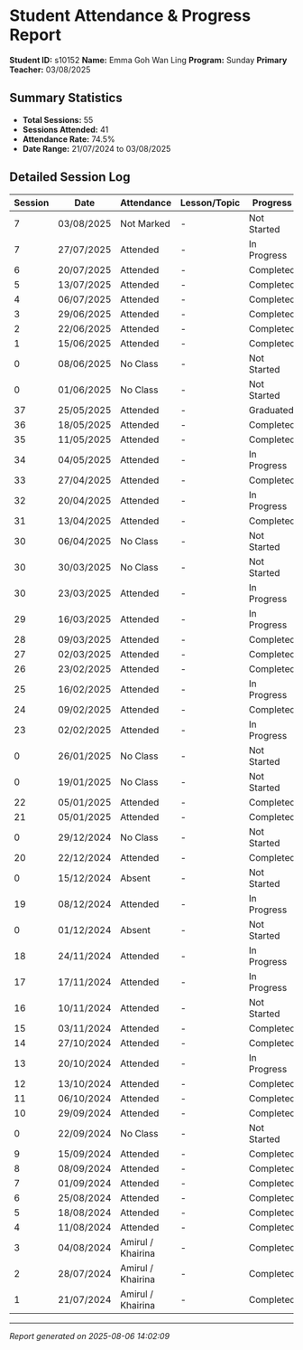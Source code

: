 # Student Attendance & Progress Report

**Student ID:** s10152
**Name:** Emma Goh Wan Ling
**Program:** Sunday
**Primary Teacher:** 03/08/2025

## Summary Statistics
- **Total Sessions:** 55
- **Sessions Attended:** 41
- **Attendance Rate:** 74.5%
- **Date Range:** 21/07/2024 to 03/08/2025

## Detailed Session Log

| Session | Date | Attendance | Lesson/Topic | Progress |
|---------|------|------------|--------------|----------|
| 7 | 03/08/2025 | Not Marked | - | Not Started |
| 7 | 27/07/2025 | Attended | - | In Progress |
| 6 | 20/07/2025 | Attended | - | Completed |
| 5 | 13/07/2025 | Attended | - | Completed |
| 4 | 06/07/2025 | Attended | - | Completed |
| 3 | 29/06/2025 | Attended | - | Completed |
| 2 | 22/06/2025 | Attended | - | Completed |
| 1 | 15/06/2025 | Attended | - | Completed |
| 0 | 08/06/2025 | No Class | - | Not Started |
| 0 | 01/06/2025 | No Class | - | Not Started |
| 37 | 25/05/2025 | Attended | - | Graduated |
| 36 | 18/05/2025 | Attended | - | Completed |
| 35 | 11/05/2025 | Attended | - | Completed |
| 34 | 04/05/2025 | Attended | - | In Progress |
| 33 | 27/04/2025 | Attended | - | Completed |
| 32 | 20/04/2025 | Attended | - | In Progress |
| 31 | 13/04/2025 | Attended | - | Completed |
| 30 | 06/04/2025 | No Class | - | Not Started |
| 30 | 30/03/2025 | No Class | - | Not Started |
| 30 | 23/03/2025 | Attended | - | In Progress |
| 29 | 16/03/2025 | Attended | - | In Progress |
| 28 | 09/03/2025 | Attended | - | Completed |
| 27 | 02/03/2025 | Attended | - | Completed |
| 26 | 23/02/2025 | Attended | - | Completed |
| 25 | 16/02/2025 | Attended | - | In Progress |
| 24 | 09/02/2025 | Attended | - | Completed |
| 23 | 02/02/2025 | Attended | - | In Progress |
| 0 | 26/01/2025 | No Class | - | Not Started |
| 0 | 19/01/2025 | No Class | - | Not Started |
| 22 | 05/01/2025 | Attended | - | Completed |
| 21 | 05/01/2025 | Attended | - | Completed |
| 0 | 29/12/2024 | No Class | - | Not Started |
| 20 | 22/12/2024 | Attended | - | Completed |
| 0 | 15/12/2024 | Absent | - | Not Started |
| 19 | 08/12/2024 | Attended | - | In Progress |
| 0 | 01/12/2024 | Absent | - | Not Started |
| 18 | 24/11/2024 | Attended | - | In Progress |
| 17 | 17/11/2024 | Attended | - | In Progress |
| 16 | 10/11/2024 | Attended | - | Not Started |
| 15 | 03/11/2024 | Attended | - | Completed |
| 14 | 27/10/2024 | Attended | - | Completed |
| 13 | 20/10/2024 | Attended | - | In Progress |
| 12 | 13/10/2024 | Attended | - | Completed |
| 11 | 06/10/2024 | Attended | - | Completed |
| 10 | 29/09/2024 | Attended | - | Completed |
| 0 | 22/09/2024 | No Class | - | Not Started |
| 9 | 15/09/2024 | Attended | - | Completed |
| 8 | 08/09/2024 | Attended | - | Completed |
| 7 | 01/09/2024 | Attended | - | Completed |
| 6 | 25/08/2024 | Attended | - | Completed |
| 5 | 18/08/2024 | Attended | - | Completed |
| 4 | 11/08/2024 | Attended | - | Completed |
| 3 | 04/08/2024 | Amirul / Khairina | - | Completed |
| 2 | 28/07/2024 | Amirul / Khairina | - | Completed |
| 1 | 21/07/2024 | Amirul / Khairina | - | Completed |

---
*Report generated on 2025-08-06 14:02:09*